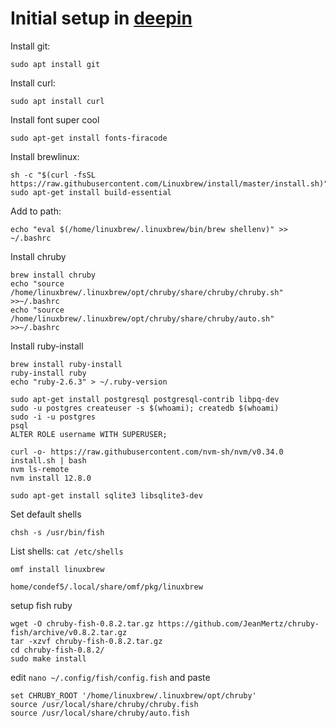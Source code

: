 # Initial setup in [deepin](https://www.deepin.org/es/download/)

Install git:
```
sudo apt install git
```

Install curl:
```
sudo apt install curl
```

Install font super cool
```
sudo apt-get install fonts-firacode
```

Install brewlinux:
```
sh -c "$(curl -fsSL https://raw.githubusercontent.com/Linuxbrew/install/master/install.sh)"
sudo apt-get install build-essential
```

Add to path:
```
echo "eval $(/home/linuxbrew/.linuxbrew/bin/brew shellenv)" >> ~/.bashrc
```

Install chruby
```
brew install chruby
echo "source /home/linuxbrew/.linuxbrew/opt/chruby/share/chruby/chruby.sh" >>~/.bashrc
echo "source /home/linuxbrew/.linuxbrew/opt/chruby/share/chruby/auto.sh" >>~/.bashrc
```

Install ruby-install
```
brew install ruby-install
ruby-install ruby
echo "ruby-2.6.3" > ~/.ruby-version
```

```
sudo apt-get install postgresql postgresql-contrib libpq-dev
sudo -u postgres createuser -s $(whoami); createdb $(whoami)
sudo -i -u postgres
psql
ALTER ROLE username WITH SUPERUSER;
```

```
curl -o- https://raw.githubusercontent.com/nvm-sh/nvm/v0.34.0 install.sh | bash
nvm ls-remote
nvm install 12.8.0
```

```
sudo apt-get install sqlite3 libsqlite3-dev
```

Set default shells
```
chsh -s /usr/bin/fish
```

List shells: `cat /etc/shells`

`omf install linuxbrew`

`home/condef5/.local/share/omf/pkg/linuxbrew`

setup fish ruby
```
wget -O chruby-fish-0.8.2.tar.gz https://github.com/JeanMertz/chruby-fish/archive/v0.8.2.tar.gz
tar -xzvf chruby-fish-0.8.2.tar.gz
cd chruby-fish-0.8.2/
sudo make install
```

edit `nano ~/.config/fish/config.fish` and paste
```
set CHRUBY_ROOT '/home/linuxbrew/.linuxbrew/opt/chruby'
source /usr/local/share/chruby/chruby.fish
source /usr/local/share/chruby/auto.fish
```
